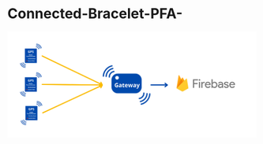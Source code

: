 # Connected-Bracelet-PFA-
<p align="center">
    <img src="elements/Features.png" alt="Gitter">

</p>
